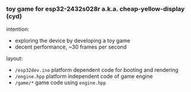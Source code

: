 ### toy game for esp32-2432s028r a.k.a. cheap-yellow-display (cyd)

intention:
* exploring the device by developing a toy game
* decent performance, ~30 frames per second

layout:
* `/esp32dev.ino` platform dependent code for booting and rendering
* `/engine.hpp` platform independent code of game engine
* `/game/*` game code using `engine.hpp`

